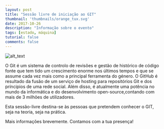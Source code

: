 ```yaml
---
layout: post
title: "Sessão livre de iniciação ao GIT"
thumbnail: 'thumbnails/orange_tux.svg'
date: 2017-10-26
description: "Informação sobre o evento"
tags: [estado, máquina]
tutorial: false
comments: false
---
```


![alt_text](/img/talks_workshops/git.png)


O Git é um sistema de controlo de revisões e gestão de histórico de código fonte que tem tido um crescimento enorme nos últimos tempos e que se assume cada vez mais como a principal ferramenta do 
género. 
O GitHub é resultado da fusão de um serviço de hosting para repositórios Git e dos príncipios de uma rede 
social. Além disso, é atualmente uma potência no mundo da informática e do desenvolvimento open-source,contando com mais de 3 milhões de utilizadores. 

Esta sessão-livre destina-se às pessoas que pretendem conhecer o GIT, seja na teoria, seja na prática. 

Mais informações brevemente. Contamos com a tua presença!

